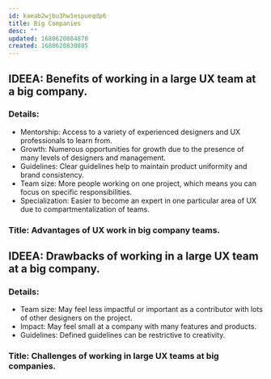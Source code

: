 ```yaml
---
id: kaeab2wjbu3hw1espueqdp6
title: Big Companies
desc: ""
updated: 1680620884870
created: 1680620830885
---
```


## IDEEA: Benefits of working in a large UX team at a big company.

### Details:

- Mentorship: Access to a variety of experienced designers and UX professionals
  to learn from.
- Growth: Numerous opportunities for growth due to the presence of many levels
  of designers and management.
- Guidelines: Clear guidelines help to maintain product uniformity and brand
  consistency.
- Team size: More people working on one project, which means you can focus on
  specific responsibilities.
- Specialization: Easier to become an expert in one particular area of UX due to
  compartmentalization of teams.

### Title: Advantages of UX work in big company teams.

## IDEEA: Drawbacks of working in a large UX team at a big company.

### Details:

- Team size: May feel less impactful or important as a contributor with lots of
  other designers on the project.
- Impact: May feel small at a company with many features and products.
- Guidelines: Defined guidelines can be restrictive to creativity.

### Title: Challenges of working in large UX teams at big companies.
